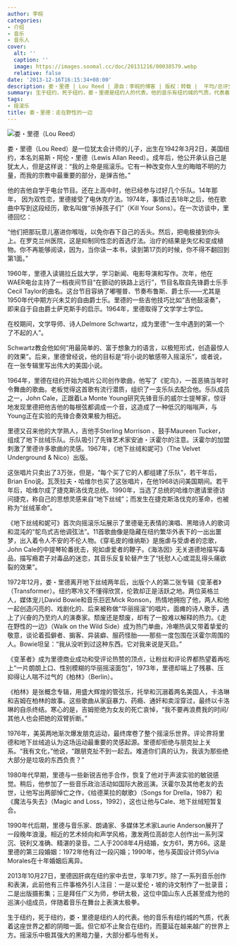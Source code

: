 ```yaml
---
author: 李皖
categories:
- 介绍
- 音乐
- 音乐人
cover:
  alt: ''
  caption: ''
  image: https://images.soomal.cc/doc/20131216/00038579.webp
  relative: false
date: '2013-12-16T16:15:34+08:00'
description: 娄・里德 | Lou Reed | 源自：李皖的博客 | 版权：转载 |  平均/总评分：00.00/0
summary: 生于纽约，死于纽约，娄・里德是纽约人的代表。他的音乐有纽约城的气质，代表着这座世界之都的阴暗一面。但它却不止聚合在纽约，而蔓延在越来越广的世界上方。摇滚乐中极其强大的黑暗力量，大部分都与他有关……
tags:
- 摇滚乐
title: 娄・里德：走在野性的一边
---
```


![娄・里德（Lou Reed）](https://images.soomal.cc/doc/20131216/00038579.webp)





娄・里德（Lou Reed）是一位犹太会计师的儿子，出生在1942年3月2日，美国纽约，本名刘易斯・阿伦・里德（Lewis Allan Reed）。成年后，他公开承认自己是犹太人，但是这样说：“我的上帝是摇滚乐。它有一种改变你人生的晦暗不明的力量，而我的宗教中最重要的部分，是弹吉他。”

他的吉他自学于电台节目。还在上高中时，他已经参与过好几个乐队。14年那年， 因为双性恋，里德接受了电休克疗法。1974年，事情过去18年之后，他在歌曲中写到这段经历，歌名叫做“杀掉孩子们”（Kill Your Sons）。在一次访谈中，里德回忆：

“他们把那玩意儿塞进你喉咙，以免你吞下自己的舌头。然后，把电极接到你头上。在罗克兰州医院，这是抑制同性恋的首选疗法。治疗的结果是失忆和变成植物。你不再能够阅读，因为，当你读一本书，读到第17页的时候，你不得不翻回到第1面。”

1960年，里德入读锡拉丘兹大学，学习新闻、电影导演和写作。次年，他在WAER电台主持了一档夜间节目“在颤动的铁路上远行”，节目名取自先锋爵士乐手Cecil Taylor的曲名。这台节目容纳了嘟喔普、节奏布鲁斯、爵士乐――尤其是1950年代中期方兴未艾的自由爵士乐。里德的一些吉他技巧比如“吉他鼓滚奏”，即来自于自由爵士萨克斯手的启示。1964年，里德取得了文学学士学位。

在校期间，文学导师、诗人Delmore Schwartz，成为里德“一生中遇到的第一个了不起的人”。

Schwartz教会他如何“用最简单的、富于想象力的语言，以极短形式，创造最惊人的效果”。后来，里德曾经说，他的目标是“将小说的敏感带入摇滚乐”，或者说，在一张专辑里写出伟大的美国小说。

1964年，里德在纽约开始为唱片公司创作歌曲，他写了《驼鸟》，一首恶搞当年时令舞曲的歌曲。老板觉得这首歌有流行潜质，组织了一支乐队去配合他。乐队成员之一，John Cale，正跟着La Monte Young研究先锋音乐的威尔士提琴家，惊讶地发现里德把他吉他的每根弦都调成一个音，这造成了一种低沉的嗡嗡声，与Young正在实验的先锋合奏效果极为相近。

里德又召来他的大学熟人，吉他手Sterling Morrison 、鼓手Maureen Tucker，组成了地下丝绒乐队。乐队吸引了先锋艺术家安迪・沃霍尔的注意。沃霍尔的加盟刺激了里德许多歌曲的灵感。1967年，《地下丝绒和妮可》（The Velvet Underground & Nico）出版。

这张唱片只卖出了3万张，但是，“每个买了它的人都组建了乐队”，若干年后，Brian Eno说。瓦茨拉夫・哈维尔也买了这张唱片，在他1968访问美国期间。若干年后，哈维尔成了捷克斯洛伐克总统。1990年，当选了总统的哈维尔邀请里德访问捷克，称自己的思想灵感来自“地下丝绒”；而发生在捷克斯洛伐克的革命，也被称为“丝绒革命”。

《地下丝绒和妮可》首次向摇滚乐坛展示了里德毫无表情的演唱、黑暗诗人的歌词和混沌的“鸵鸟式吉他调弦法”。11首歌曲像是隐藏在纽约繁华外表下的一出出噩梦，出入着令人不安的不伦人物。《穿毛皮的维纳斯》是施虐与受虐者的恋歌，John Cale的中提琴轮番抚击，宛如虐爱者的鞭子。《海洛因》无关道德地描写毒品，描写瘾君子对毒品的迷恋，其音乐反复轮替产生了“抚慰人心或混乱得头痛欲裂的效果”。

1972年12月，娄・里德离开地下丝绒两年后，出版个人的第二张专辑《变革者》（Transformer）。纽约寒冷又不懂得欣赏，伦敦却正是活跃之地。两位英格兰人，媒体宠儿David Bowie和音乐巨匠Mick Ronson，热情地拥抱了他，两人和他一起创造闪亮的、戏剧化的、后来被称做“华丽摇滚”的唱片。面瘫的诗人歌手，遇上了兴奋的乃至灼人的演奏家。颓废还是颓废，却有了一股难以解释的热力。《走在野性的一边》（Walk on the Wild Side）成为热门单曲，冷嘲热讽又带着挚爱的敬意，谈论着孤僻者、掮客、异装癖、服药怪胎――那些一度包围在沃霍尔周围的人。Bowie坦呈：“我从没听到过这种东西。它对我来说是天启。”

《变革者》成为里德商业成功和受评论热赞的顶点，让粉丝和评论界都热望着再吃上“一片朗朗上口、性别模糊的华丽摇滚面包”，1973年，里德却端上了残暴、压抑得让人喘不过气的《柏林》（Berlin）。

《柏林》是张概念专辑，用盛大辉煌的管弦乐，托举和沉溺着两名美国人，卡洛琳和吉姆在柏林的故事。这些歌曲从家庭暴力、药瘾、通奸和卖淫穿过，最终以卡洛琳的自杀终结。寒心的是，吉姆拒绝为女友的死亡哀悼，“我不要再浪费我的时间/其他人也会把她的双臂折断。”

1976年，美英两地渐次爆发朋克运动，最终席卷了整个摇滚乐世界。评论界将里德和地下丝绒追认为这场运动最重要的灵感起源。里德却拒绝与朋克扯上关系。“我有文化，”他说，“跟朋克扯不到一起去。难道你们真的认为，我该为那些绝大部分是垃圾的东西负责？”

1980年代早期，里德与一些新锐吉他手合作，恢复了他对于声波实验的敏锐感觉。稍后，他参加了一些音乐政治活动如国际大赦巡演。沃霍尔及其他老友的去世，让他写出两部悼亡之作，《给德莱拉的献歌》（Songs for Drella，1987）和《魔法与失去》（Magic and Loss，1992），这也让他与Cale、地下丝绒短暂复合。

1990年代后期，里德与音乐家、朗诵家、多媒体艺术家Laurie Anderson展开了一段晚年浪漫。相近的艺术倾向和声学风格，激发两位高龄恋人创作出一系列深沉、锐利又准确、精湛的录音。二人于2008年4月结婚，女方61，男方66。这是里德的第三段婚姻：1972年他有过一段闪婚；1990年，他与英国设计师Sylvia Morales在十年婚姻后离异。

2013年10月27日，里德因肝病在纽约家中去世，享年71岁。除了一系列音乐创作和表演，此前他有三件事格外引人注目：一是以爱伦・坡的诗文制作了一批录音；二是出版摄影集；三是拜任广义为师，参研太极，这位中国山东人氏甚至成为他的巡演小组成员，伴随着音乐在舞台上表演太极拳。

生于纽约，死于纽约，娄・里德是纽约人的代表。他的音乐有纽约城的气质，代表着这座世界之都的阴暗一面。但它却不止聚合在纽约，而蔓延在越来越广的世界上方。摇滚乐中极其强大的黑暗力量，大部分都与他有关。